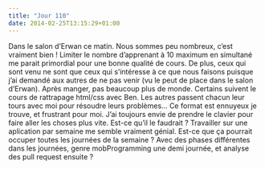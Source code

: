 ```yaml
---
title: "Jour 110"
date: 2014-02-25T13:15:29+01:00
---
```




Dans le salon d’Erwan ce matin. Nous sommes peu nombreux, c’est vraiment
bien ! Limiter le nombre d’apprenant à 10 maximum en simultané me parait
primordial pour une bonne qualité de cours. De plus, ceux qui sont venu
ne sont que ceux qui s’intéresse à ce que nous faisons puisque j’ai
demandé aux autres de ne pas venir (vu le peut de place dans le salon
d’Erwan). Après manger, pas beaucoup plus de monde. Certains suivent le
cours de rattrapage html/css avec Ben. Les autres passent chacun leur
tours avec moi pour résoudre leurs problèmes… Ce format est ennuyeux je
trouve, et frustrant pour moi. J’ai toujours envie de prendre le clavier
pour faire aller les choses plus vite. Est-ce qu’il le faudrait ?
Travailler sur une aplication par semaine me semble vraiment génial.
Est-ce que ça pourrait occuper toutes les journées de la semaine ? Avec
des phases différentes dans les journées, genre mobProgramming une demi
journée, et analyse des pull request ensuite ?


